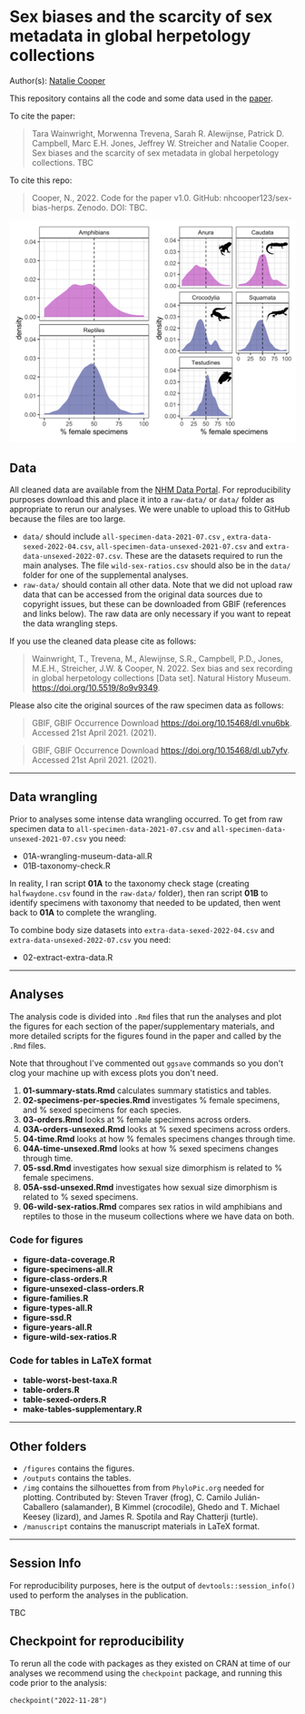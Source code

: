 # Sex biases and the scarcity of sex metadata in global herpetology collections 

Author(s): [Natalie Cooper](mailto:natalie.cooper.@nhm.ac.uk)

This repository contains all the code and some data used in the [paper](XXX). 

To cite the paper: 
>  Tara Wainwright, Morwenna Trevena, Sarah R. Alewijnse, Patrick D. Campbell, Marc E.H. Jones, Jeffrey W. Streicher and Natalie Cooper. Sex biases and the scarcity of sex metadata in global herpetology collections. TBC

To cite this repo: 
>  Cooper, N., 2022. Code for the paper v1.0. GitHub: nhcooper123/sex-bias-herps. Zenodo. DOI: TBC.

![alt text](https://github.com/nhcooper123/sex-bias-herps/raw/master/manuscript/figures/class-order-density.png)

## Data
All cleaned data are available from the [NHM Data Portal](https://doi.org/10.5519/8o9v9349).
For reproducibility purposes download this and place it into a `raw-data/` or `data/` folder as appropriate to rerun our analyses. 
We were unable to upload this to GitHub because the files are too large.

* `data/` should include `all-specimen-data-2021-07.csv` , `extra-data-sexed-2022-04.csv`, `all-specimen-data-unsexed-2021-07.csv` and `extra-data-unsexed-2022-07.csv`. These are the datasets required to run the main analyses. The file `wild-sex-ratios.csv` should also be in the `data/` folder for one of the supplemental analyses.
* `raw-data/` should contain all other data. Note that we did not upload raw data that can be accessed from the original data sources due to copyright issues, but these can be downloaded from GBIF (references and links below). The raw data are only necessary if you want to repeat the data wrangling steps.

If you use the cleaned data please cite as follows: 
>  Wainwright, T., Trevena, M., Alewijnse, S.R., Campbell, P.D., Jones, M.E.H., Streicher, J.W. & Cooper, N. 2022. Sex bias and sex recording in global herpetology collections [Data set]. Natural History Museum. https://doi.org/10.5519/8o9v9349.

Please also cite the original sources of the raw specimen data as follows:

> GBIF, GBIF Occurrence Download https://doi.org/10.15468/dl.vnu6bk. Accessed 21st April 2021.  (2021).

> GBIF, GBIF Occurrence Download https://doi.org/10.15468/dl.ub7yfv. Accessed 21st April 2021.  (2021).
 
-------
## Data wrangling
Prior to analyses some intense data wrangling occurred. 
To get from raw specimen data to `all-specimen-data-2021-07.csv` and  `all-specimen-data-unsexed-2021-07.csv` you need:

* 01A-wrangling-museum-data-all.R
* 01B-taxonomy-check.R

In reality, I ran script **01A** to the taxonomy check stage (creating `halfwaydone.csv` found in the `raw-data/` folder), then ran script **01B** to identify specimens with taxonomy that needed to be updated, then went back to **01A** to complete the wrangling.

To combine body size datasets into  `extra-data-sexed-2022-04.csv` and `extra-data-unsexed-2022-07.csv` you need:

* 02-extract-extra-data.R

-------
## Analyses
The analysis code is divided into `.Rmd` files that run the analyses and plot the figures for each section of the paper/supplementary materials, and more detailed scripts for the figures found in the paper and called by the `.Rmd` files.

Note that throughout I've commented out `ggsave` commands so you don't clog your machine up with excess plots you don't need.

1. **01-summary-stats.Rmd** calculates summary statistics and tables.
1. **02-specimens-per-species.Rmd** investigates % female specimens, and % sexed specimens for each species.
1. **03-orders.Rmd** looks at % female specimens across orders.
1. **03A-orders-unsexed.Rmd** looks at % sexed specimens across orders.
1. **04-time.Rmd** looks at how % females specimens changes through time.
1. **04A-time-unsexed.Rmd** looks at how % sexed specimens changes through time.
1. **05-ssd.Rmd** investigates how sexual size dimorphism is related to % female specimens.
1. **05A-ssd-unsexed.Rmd** investigates how sexual size dimorphism is related to % sexed specimens.
1. **06-wild-sex-ratios.Rmd** compares sex ratios in wild amphibians and reptiles to those in the museum collections where we have data on both.

### Code for figures
* **figure-data-coverage.R**
* **figure-specimens-all.R**
* **figure-class-orders.R**
* **figure-unsexed-class-orders.R**
* **figure-families.R**
* **figure-types-all.R**
* **figure-ssd.R**
* **figure-years-all.R**
* **figure-wild-sex-ratios.R**

### Code for tables in LaTeX format
* **table-worst-best-taxa.R**
* **table-orders.R**
* **table-sexed-orders.R**
* **make-tables-supplementary.R**
                          
-------
## Other folders

* `/figures` contains the figures.
* `/outputs` contains the tables.
* `/img` contains the silhouettes from from `PhyloPic.org` needed for plotting. Contributed by: Steven Traver (frog), C. Camilo Julián-Caballero (salamander), B Kimmel (crocodile), Ghedo and T. Michael Keesey (lizard), and James R. Spotila and Ray Chatterji (turtle).
* `/manuscript` contains the manuscript materials in LaTeX format.

-------
## Session Info
For reproducibility purposes, here is the output of `devtools::session_info()` used to perform the analyses in the publication.

TBC
   
## Checkpoint for reproducibility
To rerun all the code with packages as they existed on CRAN at time of our analyses we recommend using the `checkpoint` package, and running this code prior to the analysis:

```{r}
checkpoint("2022-11-28")
```
